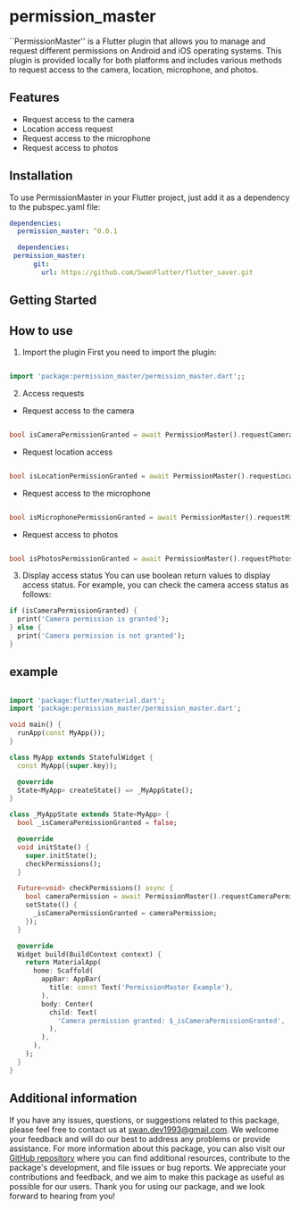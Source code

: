 # permission_master

``PermissionMaster'' is a Flutter plugin that allows you to manage and request different permissions on Android and iOS operating systems. This plugin is provided locally for both platforms and includes various methods to request access to the camera, location, microphone, and photos.

## Features

- Request access to the camera
- Location access request
- Request access to the microphone
- Request access to photos

## Installation

To use PermissionMaster in your Flutter project, just add it as a dependency to the pubspec.yaml file:

```yaml
dependencies:
  permission_master: ^0.0.1
```

```yaml
  dependencies:
 permission_master:
      git:
        url: https://github.com/SwanFlutter/flutter_saver.git
```

## Getting Started

## How to use


1. Import the plugin
First you need to import the plugin:

```dart

import 'package:permission_master/permission_master.dart';;

```
2. Access requests

- Request access to the camera
```dart

bool isCameraPermissionGranted = await PermissionMaster().requestCameraPermission();

```
- Request location access
```dart

bool isLocationPermissionGranted = await PermissionMaster().requestLocationPermission();

```

- Request access to the microphone

```dart

bool isMicrophonePermissionGranted = await PermissionMaster().requestMicrophonePermission();
```

- Request access to photos
```dart

bool isPhotosPermissionGranted = await PermissionMaster().requestPhotosPermission();

```

3. Display access status
You can use boolean return values ​​to display access status. For example, you can check the camera access status as follows:

```dart
if (isCameraPermissionGranted) {
  print('Camera permission is granted');
} else {
  print('Camera permission is not granted');
}
```

## example

```dart

import 'package:flutter/material.dart';
import 'package:permission_master/permission_master.dart';

void main() {
  runApp(const MyApp());
}

class MyApp extends StatefulWidget {
  const MyApp({super.key});

  @override
  State<MyApp> createState() => _MyAppState();
}

class _MyAppState extends State<MyApp> {
  bool _isCameraPermissionGranted = false;

  @override
  void initState() {
    super.initState();
    checkPermissions();
  }

  Future<void> checkPermissions() async {
    bool cameraPermission = await PermissionMaster().requestCameraPermission();
    setState(() {
      _isCameraPermissionGranted = cameraPermission;
    });
  }

  @override
  Widget build(BuildContext context) {
    return MaterialApp(
      home: Scaffold(
        appBar: AppBar(
          title: const Text('PermissionMaster Example'),
        ),
        body: Center(
          child: Text(
            'Camera permission granted: $_isCameraPermissionGranted',
          ),
        ),
      ),
    );
  }
}

```


## Additional information

If you have any issues, questions, or suggestions related to this package, please feel free to contact us at [swan.dev1993@gmail.com](mailto:swan.dev1993@gmail.com). We welcome your feedback and will do our best to address any problems or provide assistance.
For more information about this package, you can also visit our [GitHub repository](https://github.com/SwanFlutter/flutter_saver) where you can find additional resources, contribute to the package's development, and file issues or bug reports. We appreciate your contributions and feedback, and we aim to make this package as useful as possible for our users.
Thank you for using our package, and we look forward to hearing from you!

